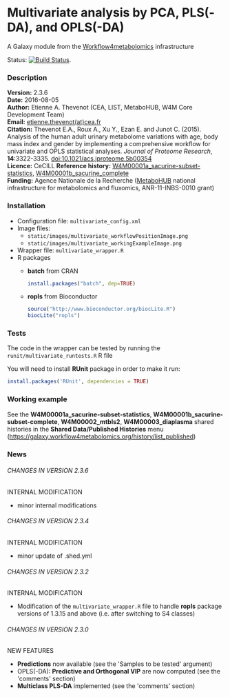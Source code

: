 Multivariate analysis by PCA, PLS(-DA), and OPLS(-DA)
=====================================================

A Galaxy module from the [Workflow4metabolomics](http://workflow4metabolomics.org) infrastructure  

Status: [![Build Status](https://travis-ci.org/workflow4metabolomics/multivariate.svg?branch=master)](https://travis-ci.org/workflow4metabolomics/multivariate).

### Description

**Version:** 2.3.6  
**Date:** 2016-08-05  
**Author:** Etienne A. Thevenot (CEA, LIST, MetaboHUB, W4M Core Development Team)   
**Email:** [etienne.thevenot(at)cea.fr](mailto:etienne.thevenot@cea.fr)  
**Citation:** Thevenot E.A., Roux A., Xu Y., Ezan E. and Junot C. (2015). Analysis of the human adult urinary metabolome variations with age, body mass index and gender by implementing a comprehensive workflow for univariate and OPLS statistical analyses. *Journal of Proteome Research*, **14**:3322-3335. [doi:10.1021/acs.jproteome.5b00354](http://dx.doi.org/10.1021/acs.jproteome.5b00354)  
**Licence:** CeCILL
**Reference history:** [W4M00001a_sacurine-subset-statistics](http://galaxy.workflow4metabolomics.org/history/list_published), [W4M00001b_sacurine_complete](http://galaxy.workflow4metabolomics.org/history/list_published)     
**Funding:** Agence Nationale de la Recherche ([MetaboHUB](http://www.metabohub.fr/index.php?lang=en&Itemid=473) national infrastructure for metabolomics and fluxomics, ANR-11-INBS-0010 grant)

### Installation

* Configuration file: `multivariate_config.xml` 
* Image files: 
  + `static/images/multivariate_workflowPositionImage.png` 
  + `static/images/multivariate_workingExampleImage.png` 
* Wrapper file: `multivariate_wrapper.R` 
* R packages  
  + **batch** from CRAN  
  
    ```r
    install.packages("batch", dep=TRUE)  
    ```

  + **ropls** from Bioconductor  
  
    ```r
    source("http://www.bioconductor.org/biocLite.R")  
    biocLite("ropls")      
    ```

### Tests

The code in the wrapper can be tested by running the `runit/multivariate_runtests.R` R file

You will need to install **RUnit** package in order to make it run:
```r
install.packages('RUnit', dependencies = TRUE)
```

### Working example  

See the **W4M00001a_sacurine-subset-statistics**, **W4M00001b_sacurine-subset-complete**, **W4M00002_mtbls2**, **W4M00003_diaplasma** shared histories in the **Shared Data/Published Histories** menu (https://galaxy.workflow4metabolomics.org/history/list_published) 

### News

###### CHANGES IN VERSION 2.3.6  

INTERNAL MODIFICATION  

 * minor internal modifications  

###### CHANGES IN VERSION 2.3.4

INTERNAL MODIFICATION  

 * minor update of .shed.yml

###### CHANGES IN VERSION 2.3.2

INTERNAL MODIFICATION  

 * Modification of the `multivariate_wrapper.R` file to handle **ropls** package versions of 1.3.15 and above (i.e. after switching to S4 classes)

###### CHANGES IN VERSION 2.3.0  

NEW FEATURES  

 * **Predictions** now available (see the 'Samples to be tested' argument)
 * OPLS(-DA): **Predictive and Orthogonal VIP** are now computed (see the 'comments' section)
 * **Multiclass PLS-DA** implemented (see the 'comments' section)
